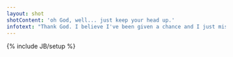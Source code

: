 ```yaml
---
layout: shot
shotContent: 'oh God, well... just keep your head up.'
infotext: "Thank God. I believe I've been given a chance and I just miss it. If twice, I will hold it more tightly."
---
```

{% include JB/setup %}